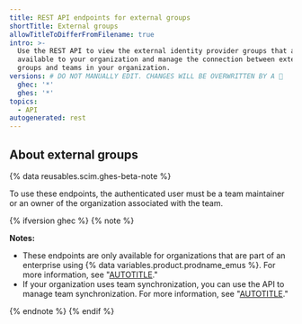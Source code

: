 ```yaml
---
title: REST API endpoints for external groups
shortTitle: External groups
allowTitleToDifferFromFilename: true
intro: >-
  Use the REST API to view the external identity provider groups that are
  available to your organization and manage the connection between external
  groups and teams in your organization.
versions: # DO NOT MANUALLY EDIT. CHANGES WILL BE OVERWRITTEN BY A 🤖
  ghec: '*'
  ghes: '*'
topics:
  - API
autogenerated: rest
---
```


## About external groups

{% data reusables.scim.ghes-beta-note %}

To use these endpoints, the authenticated user must be a team maintainer or an owner of the organization associated with the team.

{% ifversion ghec %}
{% note %}

**Notes:**

- These endpoints are only available for organizations that are part of an enterprise using {% data variables.product.prodname_emus %}. For more information, see "[AUTOTITLE](/admin/identity-and-access-management/using-enterprise-managed-users-for-iam/about-enterprise-managed-users)."
- If your organization uses team synchronization, you can use the API to manage team synchronization. For more information, see "[AUTOTITLE](/rest/teams/team-sync)."

{% endnote %}
{% endif %}

<!-- Content after this section is automatically generated -->
